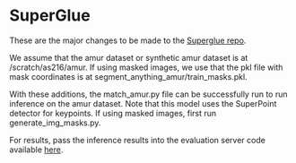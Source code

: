 # SuperGlue

These are the major changes to be made to the [Superglue repo](https://github.com/magicleap/SuperGluePretrainedNetwork/tree/master#reproducing-outdoor-evaluation-final-table). 

We assume that the amur dataset or synthetic amur dataset is at /scratch/as216/amur. If using masked images, we use that the pkl file with mask coordinates is at segment_anything_amur/train_masks.pkl.

With these additions, the match_amur.py file can be successfully run to run inference on the amur dataset. Note that this model uses the SuperPoint detector for keypoints.
If using masked images, first run generate_img_masks.py.

For results, pass the inference results into the evaluation server code available [here](https://github.com/cvwc2019/ATRWEvalScript).
